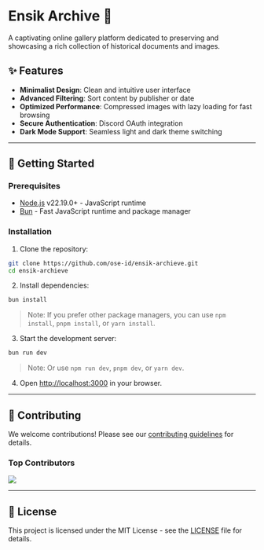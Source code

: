 # Ensik Archive 📁

A captivating online gallery platform dedicated to preserving and showcasing a rich collection of historical documents and images.

## ✨ Features

- **Minimalist Design**: Clean and intuitive user interface
- **Advanced Filtering**: Sort content by publisher or date
- **Optimized Performance**: Compressed images with lazy loading for fast browsing
- **Secure Authentication**: Discord OAuth integration
- **Dark Mode Support**: Seamless light and dark theme switching

---

## 🚀 Getting Started

### Prerequisites

- [Node.js](https://nodejs.org/) v22.19.0+ - JavaScript runtime
- [Bun](https://bun.sh/) - Fast JavaScript runtime and package manager

### Installation

1. Clone the repository:

```bash
git clone https://github.com/ose-id/ensik-archieve.git
cd ensik-archieve
```

2. Install dependencies:

```bash
bun install
```

> Note: If you prefer other package managers, you can use `npm install`, `pnpm install`, or `yarn install`.

3. Start the development server:

```bash
bun run dev
```

> Note: Or use `npm run dev`, `pnpm dev`, or `yarn dev`.

4. Open [http://localhost:3000](http://localhost:3000) in your browser.

---

## 🤝 Contributing

We welcome contributions! Please see our [contributing guidelines](.github/CONTRIBUTING.md) for details.

### Top Contributors

<a href="https://github.com/ose-id/ensik-archieve/graphs/contributors">
  <img src="https://contrib.rocks/image?repo=ose-id/ensik-archieve" />
</a>

---

## 📄 License

This project is licensed under the MIT License - see the [LICENSE](LICENSE) file for details.
